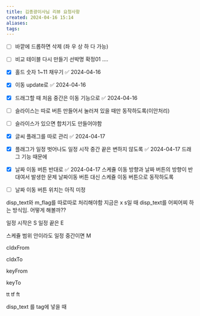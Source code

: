 ```yaml
---
title: 김종광이사님 리뷰 요청사항
created: 2024-04-16 15:14
aliases: 
tags:
---
```

- [ ] 바깥에 드롭하면 삭제 (좌 우 상 하 다 가능)
- [ ] 비교 테이블 다시 만들기
선박명 확정01 ....

- [x] 홀드 숫자 1~11 채우기 ✅ 2024-04-16
- [x] 이동 update로 ✅ 2024-04-16

- [x] 드래그할 때 처음 중간은 이동 기능으로 ✅ 2024-04-16

- [ ] 슬라이스는 따로 버튼 만들어서 눌러져 있을 때만 동작하도록(이안처리)
- [ ] 슬라이스가 있으면 합치기도 만들어야함

- [x] 글씨 플래그를 따로 관리 ✅ 2024-04-17
- [x] 플래그가 일정 벗어나도 일정 시작 중간 끝은 변하지 않도록 ✅ 2024-04-17
드래그 기능 때문에

- [x] 날짜 이동 버튼 반대로 ✅ 2024-04-17
스케쥴 이동 방향과 날짜 버튼의 방향이 반대여서 발생한 문제
날짜이동 버튼 대신 스케쥴 이동 버튼으로 동작하도록
- [ ] 날짜 이동 버튼 위치는 아직 미정

disp_text와 m_flag를 따로따로 처리해야함
지금은 x s일 때 disp_text를 어찌어찌 하는 방식임.
어떻게 해볼까??

일정 시작은 S 
일정 끝은 E

스케쥴 범위 안이라도 일정 중간이면 M

cIdxFrom

cIdxTo

keyFrom

keyTo

tt
tf
ft

disp_text 를 tag에 넣을 때


